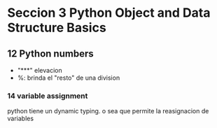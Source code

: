 # Seccion 3 Python Object and Data Structure Basics

## 12 Python numbers

-   "***" elevacion
-   %: brinda el "resto" de una division


### 14 variable assignment

python tiene un dynamic typing. o sea que permite la reasignacion de variables